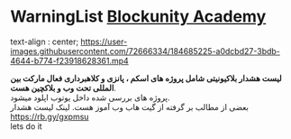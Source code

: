 # WarningList <a href="https://t.me/blockunityacademy">Blockunity Academy<a/>

text-align : center;
https://user-images.githubusercontent.com/72666334/184685225-a0dcbd27-3bdb-4644-b774-f23918628361.mp4





<Strong>لیست هشدار بلاکیونیتی شامل پروژه های اسکم ، پانزی و کلاهبرداری فعال مارکت بین المللی تحت وب و بلاکچین هست</strong>.<br> پروژه های بررسی شده داخل یوتوب اپلود میشود.<br> بعضی از مطالب بر گرفته از گیت هاب وب آموز هست. لینک لیست هشدار
<br> https://rb.gy/gxpmsu <br>
lets do it
 

